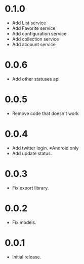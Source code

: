 # 0.1.0
- Add List service
- Add Favorite service
- Add configuration service
- Add collection service
- Add account service

# 0.0.6
- Add other statuses api

# 0.0.5
- Remove code that doesn't work

# 0.0.4

- Add twitter login. ※Android only
- Add update status.

# 0.0.3

- Fix export library.

# 0.0.2

- Fix models.

# 0.0.1

- Initial release.